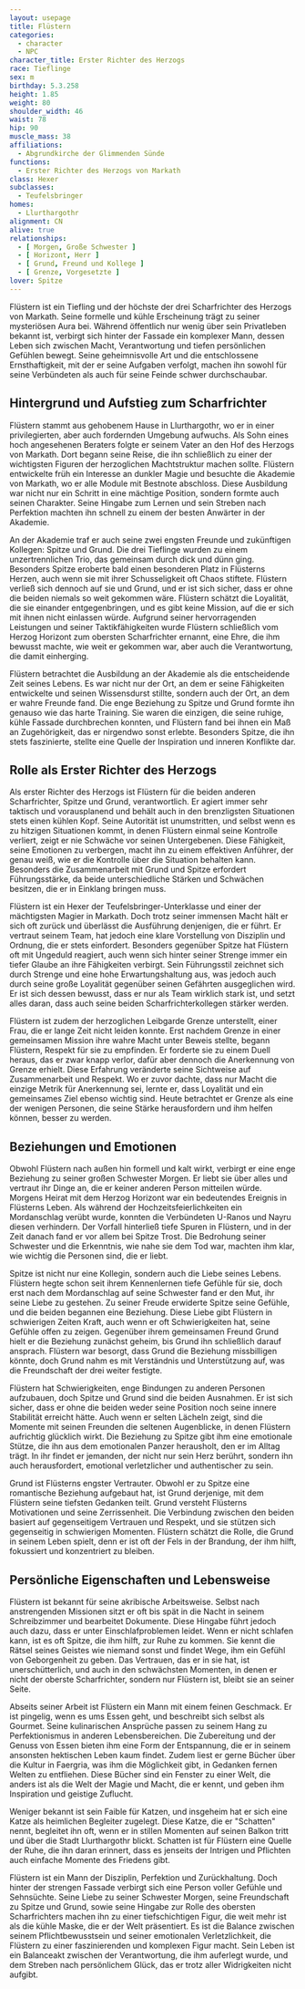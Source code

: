 ```yaml
---
layout: usepage
title: Flüstern
categories:
  - character
  - NPC
character_title: Erster Richter des Herzogs
race: Tieflinge
sex: m
birthday: 5.3.258
height: 1.85
weight: 80
shoulder_width: 46
waist: 78
hip: 90
muscle_mass: 38
affiliations:
  - Abgrundkirche der Glimmenden Sünde
functions:
  - Erster Richter des Herzogs von Markath
class: Hexer
subclasses:
  - Teufelsbringer
homes:
  - Llurthargothr
alignment: CN
alive: true
relationships:
  - [ Morgen, Große Schwester ]
  - [ Horizont, Herr ]
  - [ Grund, Freund und Kollege ]
  - [ Grenze, Vorgesetzte ]
lover: Spitze
---
```


Flüstern ist ein Tiefling und der höchste der drei Scharfrichter des Herzogs von Markath. Seine formelle und kühle
Erscheinung trägt zu seiner mysteriösen Aura bei. Während öffentlich nur wenig über sein Privatleben bekannt ist,
verbirgt sich hinter der Fassade ein komplexer Mann, dessen Leben sich zwischen Macht, Verantwortung und tiefen
persönlichen Gefühlen bewegt. Seine geheimnisvolle Art und die entschlossene Ernsthaftigkeit, mit der er seine Aufgaben
verfolgt, machen ihn sowohl für seine Verbündeten als auch für seine Feinde schwer durchschaubar.

<!--more-->

## Hintergrund und Aufstieg zum Scharfrichter

Flüstern stammt aus gehobenem Hause in Llurthargothr, wo er in einer privilegierten, aber auch fordernden Umgebung
aufwuchs. Als Sohn eines hoch angesehenen Beraters folgte er seinem Vater an den Hof des Herzogs von Markath. Dort
begann seine Reise, die ihn schließlich zu einer der wichtigsten Figuren der herzoglichen Machtstruktur machen sollte.
Flüstern entwickelte früh ein Interesse an dunkler Magie und besuchte die Akademie von Markath, wo er alle Module mit
Bestnote abschloss. Diese Ausbildung war nicht nur ein Schritt in eine mächtige Position, sondern formte auch seinen
Charakter. Seine Hingabe zum Lernen und sein Streben nach Perfektion machten ihn schnell zu einem der besten Anwärter in
der Akademie.

An der Akademie traf er auch seine zwei engsten Freunde und zukünftigen Kollegen: Spitze und Grund. Die drei Tieflinge
wurden zu einem unzertrennlichen Trio, das gemeinsam durch dick und dünn ging. Besonders Spitze eroberte bald einen
besonderen Platz in Flüsterns Herzen, auch wenn sie mit ihrer Schusseligkeit oft Chaos stiftete. Flüstern verließ sich
dennoch auf sie und Grund, und er ist sich sicher, dass er ohne die beiden niemals so weit gekommen wäre. Flüstern
schätzt die Loyalität, die sie einander entgegenbringen, und es gibt keine Mission, auf die er sich mit ihnen nicht
einlassen würde. Aufgrund seiner hervorragenden Leistungen und seiner Taktikfähigkeiten wurde Flüstern schließlich vom
Herzog Horizont zum obersten Scharfrichter ernannt, eine Ehre, die ihm bewusst machte, wie weit er gekommen war, aber
auch die Verantwortung, die damit einherging.

Flüstern betrachtet die Ausbildung an der Akademie als die entscheidende Zeit seines Lebens. Es war nicht nur der Ort,
an dem er seine Fähigkeiten entwickelte und seinen Wissensdurst stillte, sondern auch der Ort, an dem er wahre Freunde
fand. Die enge Beziehung zu Spitze und Grund formte ihn genauso wie das harte Training. Sie waren die einzigen, die
seine ruhige, kühle Fassade durchbrechen konnten, und Flüstern fand bei ihnen ein Maß an Zugehörigkeit, das er nirgendwo
sonst erlebte. Besonders Spitze, die ihn stets faszinierte, stellte eine Quelle der Inspiration und inneren Konflikte
dar.

## Rolle als Erster Richter des Herzogs

Als erster Richter des Herzogs ist Flüstern für die beiden anderen Scharfrichter, Spitze und Grund, verantwortlich. Er
agiert immer sehr taktisch und vorausplanend und behält auch in den brenzligsten Situationen stets einen kühlen Kopf.
Seine Autorität ist unumstritten, und selbst wenn es zu hitzigen Situationen kommt, in denen Flüstern einmal seine
Kontrolle verliert, zeigt er nie Schwäche vor seinen Untergebenen. Diese Fähigkeit, seine Emotionen zu verbergen, macht
ihn zu einem effektiven Anführer, der genau weiß, wie er die Kontrolle über die Situation behalten kann. Besonders die
Zusammenarbeit mit Grund und Spitze erfordert Führungsstärke, da beide unterschiedliche Stärken und Schwächen besitzen,
die er in Einklang bringen muss.

Flüstern ist ein Hexer der Teufelsbringer-Unterklasse und einer der mächtigsten Magier in Markath. Doch trotz seiner
immensen Macht hält er sich oft zurück und überlässt die Ausführung denjenigen, die er führt. Er vertraut seinem Team,
hat jedoch eine klare Vorstellung von Disziplin und Ordnung, die er stets einfordert. Besonders gegenüber Spitze hat
Flüstern oft mit Ungeduld reagiert, auch wenn sich hinter seiner Strenge immer ein tiefer Glaube an ihre Fähigkeiten
verbirgt. Sein Führungsstil zeichnet sich durch Strenge und eine hohe Erwartungshaltung aus, was jedoch auch durch seine
große Loyalität gegenüber seinen Gefährten ausgeglichen wird. Er ist sich dessen bewusst, dass er nur als Team wirklich
stark ist, und setzt alles daran, dass auch seine beiden Scharfrichterkollegen stärker werden.

Flüstern ist zudem der herzoglichen Leibgarde Grenze unterstellt, einer Frau, die er lange Zeit nicht leiden konnte.
Erst nachdem Grenze in einer gemeinsamen Mission ihre wahre Macht unter Beweis stellte, begann Flüstern, Respekt für sie
zu empfinden. Er forderte sie zu einem Duell heraus, das er zwar knapp verlor, dafür aber dennoch die Anerkennung von
Grenze erhielt. Diese Erfahrung veränderte seine Sichtweise auf Zusammenarbeit und
Respekt. Wo er zuvor dachte, dass nur Macht die einzige Metrik für Anerkennung sei, lernte er, dass Loyalität und ein
gemeinsames Ziel ebenso wichtig sind. Heute betrachtet er Grenze als eine der wenigen Personen, die seine Stärke
herausfordern und ihm helfen können, besser zu werden.

## Beziehungen und Emotionen

Obwohl Flüstern nach außen hin formell und kalt wirkt, verbirgt er eine enge Beziehung zu seiner großen Schwester
Morgen. Er liebt sie über alles und vertraut ihr Dinge an, die er keiner anderen Person mitteilen würde. Morgens
Heirat mit dem Herzog Horizont war ein bedeutendes Ereignis in Flüsterns Leben. Als während der Hochzeitsfeierlichkeiten
ein Mordanschlag verübt wurde, konnten die Verbündeten U-Ranos und Nayru diesen verhindern. Der Vorfall hinterließ tiefe
Spuren in Flüstern, und in der Zeit danach fand er vor allem bei Spitze Trost. Die Bedrohung seiner Schwester und die
Erkenntnis, wie nahe sie dem Tod war, machten ihm klar, wie wichtig die Personen sind, die er liebt.

Spitze ist nicht nur eine Kollegin, sondern auch die Liebe seines Lebens. Flüstern hegte schon seit ihrem Kennenlernen
tiefe Gefühle für sie, doch erst nach dem Mordanschlag auf seine Schwester fand er den Mut, ihr seine Liebe zu gestehen.
Zu seiner Freude erwiderte Spitze seine Gefühle, und die beiden begannen eine Beziehung. Diese Liebe gibt Flüstern in
schwierigen Zeiten Kraft, auch wenn er oft Schwierigkeiten hat, seine Gefühle offen zu zeigen. Gegenüber ihrem
gemeinsamen Freund Grund hielt er die Beziehung zunächst geheim, bis Grund ihn schließlich darauf ansprach. Flüstern war
besorgt, dass Grund die Beziehung missbilligen könnte, doch Grund nahm es mit Verständnis und Unterstützung auf, was die
Freundschaft der drei weiter festigte.

Flüstern hat Schwierigkeiten, enge Bindungen zu anderen Personen aufzubauen, doch Spitze und Grund sind die beiden
Ausnahmen. Er ist sich sicher, dass er ohne die beiden weder seine Position noch seine innere Stabilität erreicht hätte.
Auch wenn er selten Lächeln zeigt, sind die Momente mit seinen Freunden die seltenen Augenblicke, in denen Flüstern
aufrichtig glücklich wirkt. Die Beziehung zu Spitze gibt ihm eine emotionale Stütze, die ihn aus dem emotionalen Panzer
herausholt, den er im Alltag trägt. In ihr findet er jemanden, der nicht nur sein Herz berührt, sondern ihn auch
herausfordert, emotional verletzlicher und authentischer zu sein.

Grund ist Flüsterns engster Vertrauter. Obwohl er zu Spitze eine romantische Beziehung aufgebaut hat, ist Grund
derjenige, mit dem Flüstern seine tiefsten Gedanken teilt. Grund versteht Flüsterns Motivationen und seine
Zerrissenheit. Die Verbindung zwischen den beiden basiert auf gegenseitigem Vertrauen und Respekt, und sie stützen sich
gegenseitig in schwierigen Momenten. Flüstern schätzt die Rolle, die Grund in seinem Leben spielt, denn er ist oft der
Fels in der Brandung, der ihm hilft, fokussiert und konzentriert zu bleiben.

## Persönliche Eigenschaften und Lebensweise

Flüstern ist bekannt für seine akribische Arbeitsweise. Selbst nach anstrengenden Missionen sitzt er oft bis spät in die
Nacht in seinem Schreibzimmer und bearbeitet Dokumente. Diese Hingabe führt jedoch auch dazu, dass er unter
Einschlafproblemen leidet. Wenn er nicht schlafen kann, ist es oft Spitze, die ihm hilft, zur Ruhe zu kommen. Sie kennt
die Rätsel seines Geistes wie niemand sonst und findet Wege, ihm ein Gefühl von Geborgenheit zu geben. Das Vertrauen,
das er in sie hat, ist unerschütterlich, und auch in den schwächsten Momenten, in denen er nicht der oberste
Scharfrichter, sondern nur Flüstern ist, bleibt sie an seiner Seite.

Abseits seiner Arbeit ist Flüstern ein Mann mit einem feinen Geschmack. Er ist pingelig, wenn es ums Essen geht, und
beschreibt sich selbst als Gourmet. Seine kulinarischen Ansprüche passen zu seinem Hang zu Perfektionismus in anderen
Lebensbereichen. Die Zubereitung und der Genuss von Essen bieten ihm eine Form der Entspannung, die er in seinem
ansonsten hektischen Leben kaum findet. Zudem liest er gerne Bücher über die Kultur in Faergria, was ihm die Möglichkeit
gibt, in Gedanken fernen Welten zu entfliehen. Diese Bücher sind ein Fenster zu einer Welt, die anders ist als die Welt
der Magie und Macht, die er kennt, und geben ihm Inspiration und geistige Zuflucht.

Weniger bekannt ist sein Faible für Katzen, und insgeheim hat er sich eine Katze als heimlichen Begleiter zugelegt.
Diese Katze, die er "Schatten" nennt, begleitet ihn oft, wenn er in stillen Momenten auf seinen Balkon tritt und über
die Stadt Llurthargothr blickt. Schatten ist für Flüstern eine Quelle der Ruhe, die ihn daran erinnert, dass es jenseits
der Intrigen und Pflichten auch einfache Momente des Friedens gibt.

Flüstern ist ein Mann der Disziplin, Perfektion und Zurückhaltung. Doch hinter der strengen Fassade verbirgt sich eine
Person voller Gefühle und Sehnsüchte. Seine Liebe zu seiner Schwester Morgen, seine Freundschaft zu Spitze und Grund,
sowie seine Hingabe zur Rolle des obersten Scharfrichters machen ihn zu einer tiefschichtigen Figur, die weit mehr ist
als die kühle Maske, die er der Welt präsentiert. Es ist die Balance zwischen seinem Pflichtbewusstsein und seiner
emotionalen Verletzlichkeit, die Flüstern zu einer faszinierenden und komplexen Figur macht. Sein Leben ist ein
Balanceakt zwischen der Verantwortung, die ihm auferlegt wurde, und dem Streben nach persönlichem Glück, das er trotz
aller Widrigkeiten nicht aufgibt.